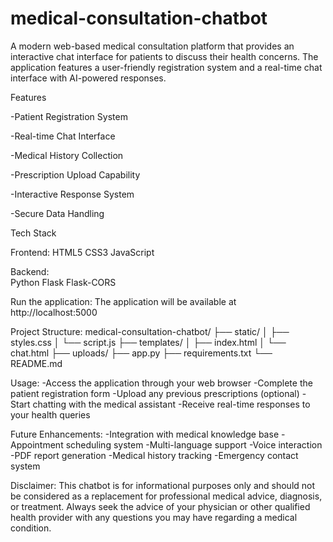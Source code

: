 # medical-consultation-chatbot
   A modern web-based medical consultation platform that provides an interactive chat interface for patients to discuss their health concerns. The application features a user-friendly registration system and a real-time chat interface with AI-powered responses.
 
 
 Features

   -Patient Registration System
   
   -Real-time Chat Interface
   
   -Medical History Collection
   
   -Prescription Upload Capability
   
   -Interactive Response System
   
   -Secure Data Handling

Tech Stack

Frontend:
   HTML5
   CSS3
   JavaScript
   
Backend:   
   Python
   Flask
   Flask-CORS

Run the application:
    The application will be available at http://localhost:5000

Project Structure:
          medical-consultation-chatbot/
          ├── static/
          │   ├── styles.css
          │   └── script.js
          ├── templates/
          │   ├── index.html
          │   └── chat.html
          ├── uploads/
          ├── app.py
          ├── requirements.txt
          └── README.md

Usage:
  -Access the application through your web browser
  -Complete the patient registration form
  -Upload any previous prescriptions (optional)
  -Start chatting with the medical assistant
  -Receive real-time responses to your health queries

Future Enhancements:
    -Integration with medical knowledge base
    -Appointment scheduling system
    -Multi-language support
    -Voice interaction
    -PDF report generation
    -Medical history tracking
    -Emergency contact system


Disclaimer:
     This chatbot is for informational purposes only and should not be considered as a replacement for professional medical advice, diagnosis, or treatment. Always seek the advice of your physician or other qualified health provider with any questions you may have regarding a medical condition.
